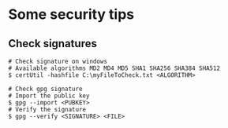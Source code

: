 # Some security tips

## Check signatures

```
# Check signature on windows
# Available algorithms MD2 MD4 MD5 SHA1 SHA256 SHA384 SHA512
$ certUtil -hashfile C:\myFileToCheck.txt <ALGORITHM>

# Check gpg signature
# Import the public key
$ gpg --import <PUBKEY>
# Verify the signature
$ gpg --verify <SIGNATURE> <FILE>
```
